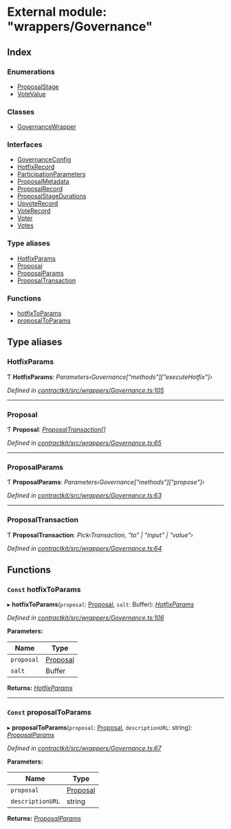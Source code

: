 # External module: "wrappers/Governance"

## Index

### Enumerations

* [ProposalStage](../enums/_wrappers_governance_.proposalstage.md)
* [VoteValue](../enums/_wrappers_governance_.votevalue.md)

### Classes

* [GovernanceWrapper](../classes/_wrappers_governance_.governancewrapper.md)

### Interfaces

* [GovernanceConfig](../interfaces/_wrappers_governance_.governanceconfig.md)
* [HotfixRecord](../interfaces/_wrappers_governance_.hotfixrecord.md)
* [ParticipationParameters](../interfaces/_wrappers_governance_.participationparameters.md)
* [ProposalMetadata](../interfaces/_wrappers_governance_.proposalmetadata.md)
* [ProposalRecord](../interfaces/_wrappers_governance_.proposalrecord.md)
* [ProposalStageDurations](../interfaces/_wrappers_governance_.proposalstagedurations.md)
* [UpvoteRecord](../interfaces/_wrappers_governance_.upvoterecord.md)
* [VoteRecord](../interfaces/_wrappers_governance_.voterecord.md)
* [Voter](../interfaces/_wrappers_governance_.voter.md)
* [Votes](../interfaces/_wrappers_governance_.votes.md)

### Type aliases

* [HotfixParams](_wrappers_governance_.md#hotfixparams)
* [Proposal](_wrappers_governance_.md#proposal)
* [ProposalParams](_wrappers_governance_.md#proposalparams)
* [ProposalTransaction](_wrappers_governance_.md#proposaltransaction)

### Functions

* [hotfixToParams](_wrappers_governance_.md#const-hotfixtoparams)
* [proposalToParams](_wrappers_governance_.md#const-proposaltoparams)

## Type aliases

###  HotfixParams

Ƭ **HotfixParams**: *Parameters‹Governance["methods"]["executeHotfix"]›*

*Defined in [contractkit/src/wrappers/Governance.ts:105](https://github.com/celo-org/celo-monorepo/blob/master/packages/contractkit/src/wrappers/Governance.ts#L105)*

___

###  Proposal

Ƭ **Proposal**: *[ProposalTransaction](_wrappers_governance_.md#proposaltransaction)[]*

*Defined in [contractkit/src/wrappers/Governance.ts:65](https://github.com/celo-org/celo-monorepo/blob/master/packages/contractkit/src/wrappers/Governance.ts#L65)*

___

###  ProposalParams

Ƭ **ProposalParams**: *Parameters‹Governance["methods"]["propose"]›*

*Defined in [contractkit/src/wrappers/Governance.ts:63](https://github.com/celo-org/celo-monorepo/blob/master/packages/contractkit/src/wrappers/Governance.ts#L63)*

___

###  ProposalTransaction

Ƭ **ProposalTransaction**: *Pick‹Transaction, "to" | "input" | "value"›*

*Defined in [contractkit/src/wrappers/Governance.ts:64](https://github.com/celo-org/celo-monorepo/blob/master/packages/contractkit/src/wrappers/Governance.ts#L64)*

## Functions

### `Const` hotfixToParams

▸ **hotfixToParams**(`proposal`: [Proposal](_wrappers_governance_.md#proposal), `salt`: Buffer): *[HotfixParams](_wrappers_governance_.md#hotfixparams)*

*Defined in [contractkit/src/wrappers/Governance.ts:106](https://github.com/celo-org/celo-monorepo/blob/master/packages/contractkit/src/wrappers/Governance.ts#L106)*

**Parameters:**

Name | Type |
------ | ------ |
`proposal` | [Proposal](_wrappers_governance_.md#proposal) |
`salt` | Buffer |

**Returns:** *[HotfixParams](_wrappers_governance_.md#hotfixparams)*

___

### `Const` proposalToParams

▸ **proposalToParams**(`proposal`: [Proposal](_wrappers_governance_.md#proposal), `descriptionURL`: string): *[ProposalParams](_wrappers_governance_.md#proposalparams)*

*Defined in [contractkit/src/wrappers/Governance.ts:67](https://github.com/celo-org/celo-monorepo/blob/master/packages/contractkit/src/wrappers/Governance.ts#L67)*

**Parameters:**

Name | Type |
------ | ------ |
`proposal` | [Proposal](_wrappers_governance_.md#proposal) |
`descriptionURL` | string |

**Returns:** *[ProposalParams](_wrappers_governance_.md#proposalparams)*
